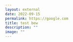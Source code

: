 ```yaml
---
layout: external
date: 2022-09-15
permalink: https://google.com
title: test bew
description: ""
image: ""
---
```

